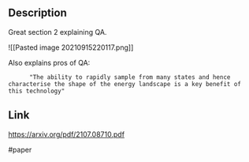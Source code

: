 ## Description
Great section 2 explaining QA.

![[Pasted image 20210915220117.png]]

Also explains pros of QA:

          "The ability to rapidly sample from many states and hence characterise the shape of the energy landscape is a key benefit of this technology"

## Link
https://arxiv.org/pdf/2107.08710.pdf

#paper